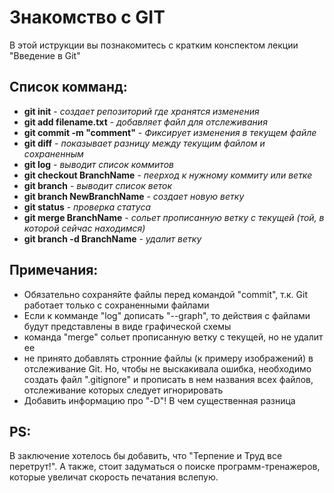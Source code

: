 # Знакомство с GIT

В этой иструкции вы познакомитесь с кратким конспектом лекции "Введение в Git"

## Список комманд:

* **git init** - *создает репозиторий где хранятся изменения*
* **git add filename.txt** - *добавляет файл для отслеживания*
* **git commit -m "comment"** - *Фиксирует изменения в текущем файле*
* **git diff** - *показывает разницу между текущим файлом и сохраненным*
* **git log** - *выводит список коммитов*
* **git checkout BranchName** - *пеерход к нужному коммиту или ветке*
* **git branch** - *выводит список веток*
* **git branch NewBranchName** - *создает новую ветку*
* **git status** - *проверка статуса*
* **git merge BranchName** - *сольет прописанную ветку с текущей (той, в которой сейчас находимся)*
* **git branch -d BranchName** - *удалит ветку*

## Примечания:

* Обязательно сохраняйте файлы перед командой "commit", т.к. Git работает только с сохраненными файлами
* Если к комманде "log" дописать "--graph", то действия с файлами будут представлены в виде графической схемы
* команда "merge" сольет прописанную ветку с текущей, но не удалит ее
* не принято добавлять стронние файлы (к примеру изображений) в отслеживание Git. Но, чтобы не выскакивала ошибка, необходимо создать файл ".gitignore" и прописать в нем названия всех файлов, отслеживание которых следует игнорировать
* Добавить информацию про "-D"! В чем существенная разница

## PS:

В заключение хотелось бы добавить, что "Терпение и Труд все перетрут!". А также, стоит задуматься о поиске программ-тренажеров, которые увеличат скорость печатания вслепую.